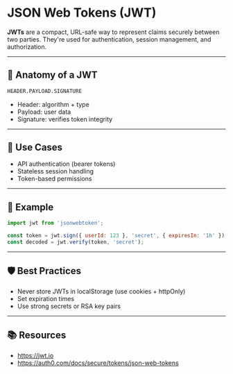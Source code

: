 # JSON Web Tokens (JWT)

**JWTs** are a compact, URL-safe way to represent claims securely between two parties. They're used for authentication, session management, and authorization.

---

## 🧠 Anatomy of a JWT

```txt
HEADER.PAYLOAD.SIGNATURE
```

- Header: algorithm + type
- Payload: user data
- Signature: verifies token integrity

---

## 🔐 Use Cases

- API authentication (bearer tokens)
- Stateless session handling
- Token-based permissions

---

## 🧪 Example

```js
import jwt from 'jsonwebtoken';

const token = jwt.sign({ userId: 123 }, 'secret', { expiresIn: '1h' });
const decoded = jwt.verify(token, 'secret');
```

---

## 🛡️ Best Practices

- Never store JWTs in localStorage (use cookies + httpOnly)
- Set expiration times
- Use strong secrets or RSA key pairs

---

## 📚 Resources

- https://jwt.io
- https://auth0.com/docs/secure/tokens/json-web-tokens
